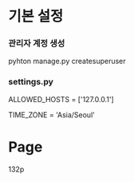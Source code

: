 # 기본 설정
### 관리자 계정 생성
pyhton manage.py createsuperuser

### settings.py
ALLOWED_HOSTS = ['127.0.0.1']

TIME_ZONE = 'Asia/Seoul'

# Page
132p